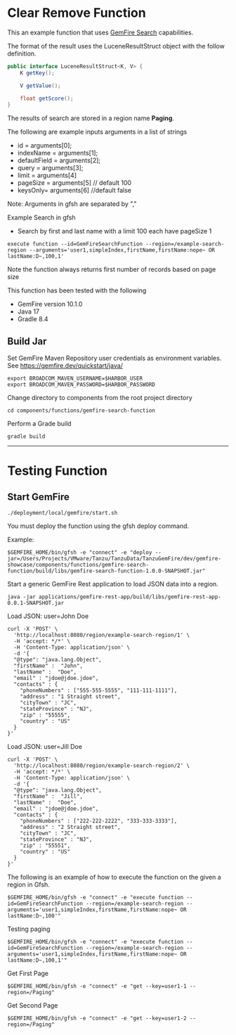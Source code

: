 # Clear Remove Function


This an example function that uses [GemFire Search](https://docs.vmware.com/en/VMware-GemFire-Search/1.1/gemfire-search/search_landing.html) capabilities.


The format of the result uses the LuceneResultStruct object with the follow definition.

```java
public interface LuceneResultStruct<K, V> {
    K getKey();

    V getValue();

    float getScore();
}
```

The results of search are stored in a region name **Paging**.


The following are example inputs arguments in a list of strings

- id = arguments[0];
- indexName = arguments[1];
- defaultField = arguments[2]; 
- query = arguments[3]; 
- limit = arguments[4]
- pageSize = arguments[5] // default 100
- keysOnly= arguments[6] //default false



Note: Arguments in gfsh are separated by ","

Example Search in gfsh

- Search by first and last name with a limit 100 each have pageSize 1

```shell
execute function --id=GemFireSearchFunction --region=/example-search-region --arguments='user1,simpleIndex,firstName,firstName:nope~ OR lastName:D~,100,1'
```

Note the function always returns first number of records based on page size


This function has been tested with the following

- GemFire version 10.1.0 
- Java 17
- Gradle 8.4

## Build Jar

Set GemFire Maven Repository user credentials as environment variables.
See https://gemfire.dev/quickstart/java/

```shell
export BROADCOM_MAVEN_USERNAME=$HARBOR_USER
export BROADCOM_MAVEN_PASSWORD=$HARBOR_PASSWORD
```

Change directory to components from the root project directory

```shell
cd components/functions/gemfire-search-function
```

Perform a Grade build

```shell
gradle build 
```

-------------------
# Testing Function

## Start GemFire

```shell
./deployment/local/gemfire/start.sh
```

You must deploy the function using the gfsh deploy command.

Example:

```shell
$GEMFIRE_HOME/bin/gfsh -e "connect" -e "deploy --jar=/Users/Projects/VMware/Tanzu/TanzuData/TanzuGemFire/dev/gemfire-showcase/components/functions/gemfire-search-function/build/libs/gemfire-search-function-1.0.0-SNAPSHOT.jar"
```

Start a generic GemFire Rest application to load JSON data into a region.

```shell
java -jar applications/gemfire-rest-app/build/libs/gemfire-rest-app-0.0.1-SNAPSHOT.jar
```


Load JSON: user=John Doe 
```shell
curl -X 'POST' \
  'http://localhost:8080/region/example-search-region/1' \
  -H 'accept: */*' \
  -H 'Content-Type: application/json' \
  -d '{
  "@type": "java.lang.Object",
  "firstName" :  "John",
  "lastName" :  "Doe",
  "email" : "jdoe@jdoe.jdoe", 
  "contacts" : {
    "phoneNumbers" : ["555-555-5555", "111-111-1111"],
    "address" : "1 Straight street",
    "cityTown" : "JC",
    "stateProvince" : "NJ",
    "zip" : "55555",
    "country" : "US"
  }
}'
```
Load JSON: user=Jill Doe 

```shell
curl -X 'POST' \
  'http://localhost:8080/region/example-search-region/2' \
  -H 'accept: */*' \
  -H 'Content-Type: application/json' \
  -d '{
  "@type": "java.lang.Object",
  "firstName" :  "Jill",
  "lastName" :  "Doe",
  "email" : "jdoe@jdoe.jdoe", 
  "contacts" : {
    "phoneNumbers" : ["222-222-2222", "333-333-3333"],
    "address" : "2 Straight street",
    "cityTown" : "JC",
    "stateProvince" : "NJ",
    "zip" : "55551",
    "country" : "US"
  }
}'
```

The following is an example of how to execute the function on the given a region in Gfsh.

```shell
$GEMFIRE_HOME/bin/gfsh -e "connect" -e "execute function --id=GemFireSearchFunction --region=/example-search-region --arguments='user1,simpleIndex,firstName,firstName:nope~ OR lastName:D~,100'"
```

Testing paging


```shell
$GEMFIRE_HOME/bin/gfsh -e "connect" -e "execute function --id=GemFireSearchFunction --region=/example-search-region --arguments='user1,simpleIndex,firstName,firstName:nope~ OR lastName:D~,100,1'"
```


Get First Page

```shell
$GEMFIRE_HOME/bin/gfsh -e "connect" -e "get --key=user1-1 --region=/Paging"
```

Get Second Page

```shell
$GEMFIRE_HOME/bin/gfsh -e "connect" -e "get --key=user1-2 --region=/Paging"
```